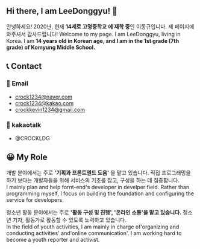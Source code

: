 ## Hi there, I am LeeDonggyu! 👋

안녕하세요! 2020년, 현재 **14세로 고명중학교 에 재학 중**인 이동규입니다. 제 페이지에 와주셔서 감사드립니다!
Welcome to my page. I am LeeDonggyu, living in Korea. I am **14 years old in Korean age, and I am in the 1st grade (7th grade) of Komyung Middle School.**

## 📞 Contact

### 📧 Email

* crock1234@naver.com
* crock1234@kakao.com
* crockkevin1234@gmail.com

### 💬 kakaotalk 

* @CROCKLDG

## 😀 My Role
 
개발 분야에서는 주로 **'기획과 프론트엔드 도움'** 을 맡고 있습니다. 직접 프로그래밍을 하기 보다는 개발자들을 위해 서비스의 기초를 잡고, 구성을 하는 데 집중합니다.   
I mainly plan and help fornt-end's developer in develper field. Rather than programming myself, I focus on building the foundation and configuring the service for developers.

청소년 활동 분야에서는 주로 **'활동 구성 및 진행', '온라인 소통'을 맡고 있습니다.** 청소년 기자, 활동가로 활동할 수 있도록 노력하고 있습니다.   
In the field of youth activities, I am mainly in charge of'organizing and conducting activities' and'online communication'. I am working hard to become a youth reporter and activist.
